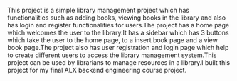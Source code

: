 This project is a simple library management project which has functionalities such as adding books, viewing
books in the library and also has login and register functionalities for users.The project has a home page which 
welcomes the user to the library.It has a sidebar which has 3 buttons which take the user to the home page,
to a insert book page and a view book page.The project also has user registration and login page which
help to create different users to access the library management system.This project can be used by 
librarians to manage resources in a library.I built this project for my final ALX backend engineering course project.
